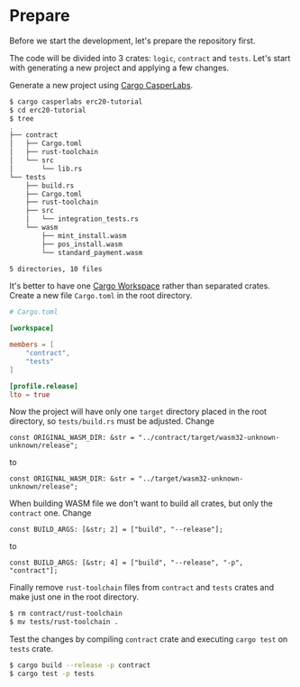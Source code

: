 # Prepare

Before we start the development, let's prepare the repository first.

The code will be divided into 3 crates: `logic`, `contract` and `tests`. Let's start with generating a new project and applying a few changes.

Generate a new project using [Cargo CasperLabs](../setup-of-rust-contract-sdk#cargo-casperlabs).
```bash
$ cargo casperlabs erc20-tutorial
$ cd erc20-tutorial
$ tree
.
├── contract
│   ├── Cargo.toml
│   ├── rust-toolchain
│   └── src
│       └── lib.rs
└── tests
    ├── build.rs
    ├── Cargo.toml
    ├── rust-toolchain
    ├── src
    │   └── integration_tests.rs
    └── wasm
        ├── mint_install.wasm
        ├── pos_install.wasm
        └── standard_payment.wasm

5 directories, 10 files
```

It's better to have one [Cargo Workspace](https://doc.rust-lang.org/book/ch14-03-cargo-workspaces.html) rather than separated crates. Create a new file `Cargo.toml` in the root directory.
```toml
# Cargo.toml

[workspace]

members = [
    "contract",
    "tests"
]

[profile.release]
lto = true
```


Now the project will have only one `target` directory placed in the root directory, so `tests/build.rs` must be adjusted. Change
```
const ORIGINAL_WASM_DIR: &str = "../contract/target/wasm32-unknown-unknown/release";
```
to
```
const ORIGINAL_WASM_DIR: &str = "../target/wasm32-unknown-unknown/release";
```

When building WASM file we don't want to build all crates, but only the `contract` one. Change
```
const BUILD_ARGS: [&str; 2] = ["build", "--release"];
```
to
```
const BUILD_ARGS: [&str; 4] = ["build", "--release", "-p", "contract"];
```

Finally remove `rust-toolchain` files from `contract` and `tests` crates and make just one in the root directory.
```bash
$ rm contract/rust-toolchain
$ mv tests/rust-toolchain .
```

Test the changes by compiling `contract` crate and executing `cargo test` on `tests` crate.

```bash
$ cargo build --release -p contract 
$ cargo test -p tests
```
